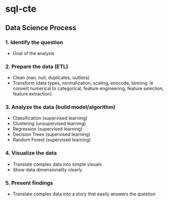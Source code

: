 # sql-cte

## Data Science Process

### 1. Identify the question
- Goal of the analysis

### 2. Prepare the data (ETL)
- Clean (nan, null, duplicates, outliers)
- Transform (data types, normalization, scaling, enocode, binning: ie convert numerical to categorical, feature engineering, feature selection, feature extraction)

### 3. Analyze the data (build model/algorithm)
- Classification (supervised learning)
- Clustering (unsupervised learning)
- Regression (supervised learning)
- Decision Trees (supervised learning)
- Random Forest (supervised learning)

### 4. Visualize the data
- Translate complex data into simple visuals
- Show data dimensionality clearly

### 5. Present findings
- Translate complex data into a story that easily answers the question